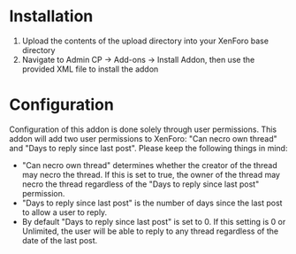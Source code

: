 # Installation
1. Upload the contents of the upload directory into your XenForo base directory
2. Navigate to Admin CP -> Add-ons -> Install Addon, then use the provided XML file to install the addon

# Configuration
Configuration of this addon is done solely through user permissions. This addon will add two user permissions to XenForo: "Can necro own thread" and "Days to reply since last post". Please keep the following things in mind:
* "Can necro own thread" determines whether the creator of the thread may necro the thread. If this is set to true, the owner of the thread may necro the thread regardless of the "Days to reply since last post" permission.
* "Days to reply since last post" is the number of days since the last post to allow a user to reply.
* By default "Days to reply since last post" is set to 0. If this setting is 0 or Unlimited, the user will be able to reply to any thread regardless of the date of the last post.